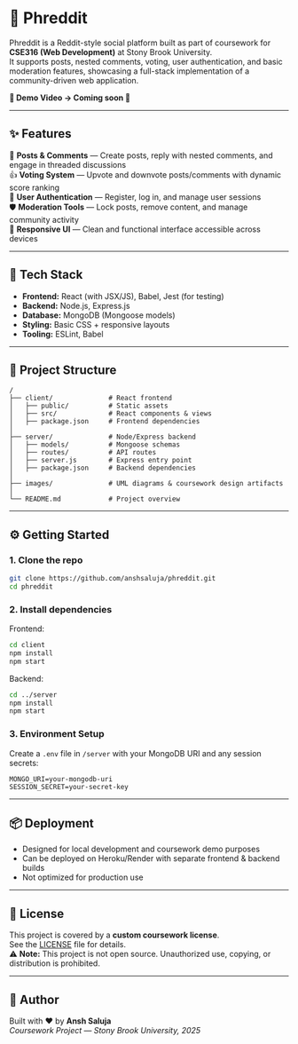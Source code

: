 # 🚀 Phreddit

Phreddit is a Reddit-style social platform built as part of coursework for **CSE316 (Web Development)** at Stony Brook University.  
It supports posts, nested comments, voting, user authentication, and basic moderation features, showcasing a full-stack implementation of a community-driven web application.

**🎥 Demo Video → Coming soon 🚀**

---

## ✨ Features
📝 **Posts & Comments** — Create posts, reply with nested comments, and engage in threaded discussions  
👍 **Voting System** — Upvote and downvote posts/comments with dynamic score ranking  
👤 **User Authentication** — Register, log in, and manage user sessions  
🛡️ **Moderation Tools** — Lock posts, remove content, and manage community activity  
📱 **Responsive UI** — Clean and functional interface accessible across devices  

---

## 🧱 Tech Stack
- **Frontend:** React (with JSX/JS), Babel, Jest (for testing)  
- **Backend:** Node.js, Express.js  
- **Database:** MongoDB (Mongoose models)  
- **Styling:** Basic CSS + responsive layouts  
- **Tooling:** ESLint, Babel  

---

## 📂 Project Structure
```
/
├── client/              # React frontend
│   ├── public/          # Static assets
│   ├── src/             # React components & views
│   ├── package.json     # Frontend dependencies
│
├── server/              # Node/Express backend
│   ├── models/          # Mongoose schemas
│   ├── routes/          # API routes
│   ├── server.js        # Express entry point
│   ├── package.json     # Backend dependencies
│
├── images/              # UML diagrams & coursework design artifacts
│
└── README.md            # Project overview
```

---

## ⚙️ Getting Started

### 1. Clone the repo
```bash
git clone https://github.com/anshsaluja/phreddit.git
cd phreddit
```

### 2. Install dependencies
Frontend:
```bash
cd client
npm install
npm start
```

Backend:
```bash
cd ../server
npm install
npm start
```

### 3. Environment Setup
Create a `.env` file in `/server` with your MongoDB URI and any session secrets:
```
MONGO_URI=your-mongodb-uri
SESSION_SECRET=your-secret-key
```

---

## 📦 Deployment
- Designed for local development and coursework demo purposes  
- Can be deployed on Heroku/Render with separate frontend & backend builds  
- Not optimized for production use  

---

## 📄 License
This project is covered by a **custom coursework license**.  
See the [LICENSE](LICENSE) file for details.  
⚠️ **Note:** This project is not open source. Unauthorized use, copying, or distribution is prohibited.  

---

## 👤 Author
Built with ❤️ by **Ansh Saluja**  
_Coursework Project — Stony Brook University, 2025_
